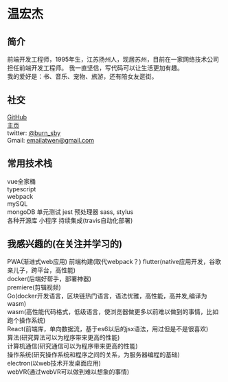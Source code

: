 # 温宏杰

## 简介
前端开发工程师，1995年生，江苏扬州人，现居苏州，目前在一家网络技术公司担任前端开发工程师。
我一直坚信，写代码可以让生活更加有趣。  
我的爱好是：书、音乐、宠物、旅游，还有陪女友逛街。

## 社交
[GitHub](https://github.com/wenhongjie)  
[主页](https://wenhongjie.github.io/)  
twitter: [@burn_sby](https://twitter.com/burn_sby)    
Gmail: emailatwen@gmail.com

## 常用技术栈
vue全家桶  
typescript   
webpack  
mySQL  
mongoDB
单元测试 jest
预处理器 sass, stylus    
各种开源库
小程序 
持续集成(travis自动化部署) 

## 我感兴趣的(在关注并学习的)
PWA(渐进式web应用)
前端构建(取代webpack？)
flutter(native应用开发，谷歌亲儿子，跨平台，高性能)  
docker(后端好帮手，部署神器)   
premiere(剪辑视频)    
Go(docker开发语言，区块链热门语言，语法优雅，高性能，高并发,编译为wasm)  
wasm(高性能代码格式，低级语言，使浏览器做更多以前难以做到的事情，比如跑个操作系统)  
React(前端库，单向数据流，基于es6以后的jsx语法，用过但是不是很喜欢)  
算法(研究算法可以为程序带来更高的性能)  
计算机通信(研究通信可以为程序带来更高的性能)  
操作系统(研究操作系统和程序之间的关系，为服务器编程的基础)   
electron(以web技术开发桌面应用)  
webVR(通过webVR可以做到难以想象的事情)
